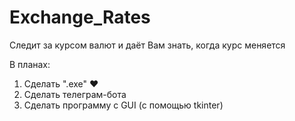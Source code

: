 # Exchange_Rates
Следит за курсом валют и даёт Вам знать, когда курс меняется

В планах:
  1. Сделать ".exe" ♥
  2. Сделать телеграм-бота
  3. Сделать программу с GUI (с помощью tkinter)
